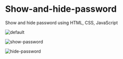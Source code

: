 # Show-and-hide-password
Show and hide password using HTML, CSS, JavaScript


![default](https://github.com/daleskinz/Show-and-hide-password/assets/141495352/931789a3-8c71-4d9d-a76b-d110c6dc7c4e)


![show-password](https://github.com/daleskinz/Show-and-hide-password/assets/141495352/3f0da784-fe9a-45c1-ae3e-7886c08db96c)



![hide-password](https://github.com/daleskinz/Show-and-hide-password/assets/141495352/d2dc8007-7698-403f-9626-27c11bd7ea37)
